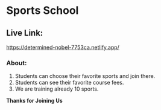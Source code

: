 # Sports School

## Live Link: 
https://determined-nobel-7753ca.netlify.app/
### About: 
1. Students can choose their favorite sports and join there. 
2. Students can see their favorite course fees. 
3. We are training already 10 sports.


<b>Thanks for Joining Us</b>
